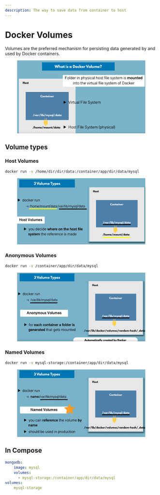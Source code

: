 ```yaml
---
description: The way to save data from container to host
---
```


# Docker Volumes

Volumes are the preferred mechanism for persisting data generated by and used by Docker containers.

<figure><img src="../../.gitbook/assets/image (10).png" alt=""><figcaption></figcaption></figure>

## Volume types

### Host Volumes

```bash
docker run -v /home/dir/dir/data:/container/app/dir/data/mysql
```

<figure><img src="../../.gitbook/assets/image.png" alt=""><figcaption></figcaption></figure>

### Anonymous Volumes

```bash
docker run -v /container/app/dir/data/mysql
```

<figure><img src="../../.gitbook/assets/image (5).png" alt=""><figcaption></figcaption></figure>

### Named Volumes

```bash
docker run -v mysql-storage:/container/app/dir/data/mysql
```

<figure><img src="../../.gitbook/assets/image (3).png" alt=""><figcaption></figcaption></figure>

## In Compose

```yaml
mongodb:
    image: mysql
    volumes:
      - mysql-storage:/container/app/dir/data/mysql
volumes:
    mysql-storage
```
